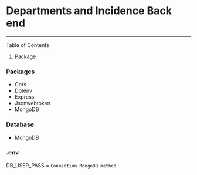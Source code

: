 # Departments and Incidence Back end

---

Table of Contents

1. [Package](###package)

### Packages

- Cors
- Dotenv
- Express
- Jsonwebtoken
- MongoDB

### Database

- MongoDB

### .env

DB_USER_PASS = `Connection MongoDB method`
